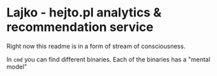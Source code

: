 # Lajko - hejto.pl analytics & recommendation service

Right now this readme is in a form of stream of consciousness.

In `cmd` you can find different binaries. Each of the binaries has a "mental model"

